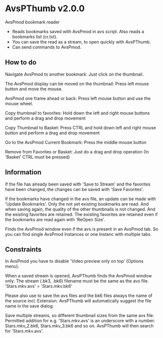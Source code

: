 # AvsPThumb v2.0.0
AvsPmod bookmark reader

- Reads bookmarks saved with AvsPmod in avs script. Also reads a bookmarks list (cr.txt).
- You can save the read as a stream, to open quickly with AvsPThumb.
- Can send commands to AvsPmod.

How to do
---------------
Navigate AvsPmod to another bookmark:
Just click on the thumbnail.

The AvsPmod display can be moved on the thumbnail:
Press left mouse button and move the mouse.

AvsPmod one frame ahead or back:
Press left mouse button and use the mouse wheel.

Copy thumbnail to favorites:
Hold down the left and right mouse buttons and perform a drag and drop movement

Copy Thumbnail to Basket:
Press CTRL and hold down left and right mouse button and perform a drag and drop movement

Go to the AvsPmod Current Bookmark:
Press the middle mouse button

Remove from Favorites or Basket:
Just do a drag and drop operation (In 'Basket' CTRL must be pressed)

Information
----------------
If the file has already been saved with 'Save to Stream' and the favorites have been changed, the changes can be saved with 'Save Favorites'.

If the bookmarks have changed in the avs file, an update can be made with 'Update Bookmarks'. Only the not yet existing bookmarks are read.
And when saving again, the quality of the other thumbnails is not changed. And the existing favorites are retained. 
The existing favorites are retained even if the bookmarks are read again with 'ReOpen Size'.

Finds the AvsPmod window even if the avs is present in an AvsPmod tab. So you can find single AvsPmod Instances or one Instanc with multiple tabs.

Constraints
----------------
In AvsPmod you have to disable 'Video preview only on top' (Options menu).

When a saved stream is opened, AvsPThumb finds the AvsPmod window only:
The stream (.bk3, .bk6) filename must be the same as the avs file. 'Stars.mkv.avs' = 'Stars.mkv.bk6'

Please also use to save the avs files and the bk6 files always the name of the source incl. Extension.
AvsPThumb will automatically suggest the file name in the save dialog.

Save multiple streams, so different thumbnail sizes from the same avs file:
Permitted addition for e.g. 'Stars.mkv.avs' is an underscore with a number: Stars.mkv_2.bk6, Stars.mkv_3.bk6 and so on.
AvsPThumb will then search for 'Stars.mkv.avs'.